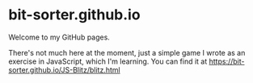 # bit-sorter.github.io

Welcome to my GitHub pages.

There's not much here at the moment, just a simple game I wrote as an exercise in JavaScript, which I'm learning.  You can find it at https://bit-sorter.github.io/JS-Blitz/blitz.html
